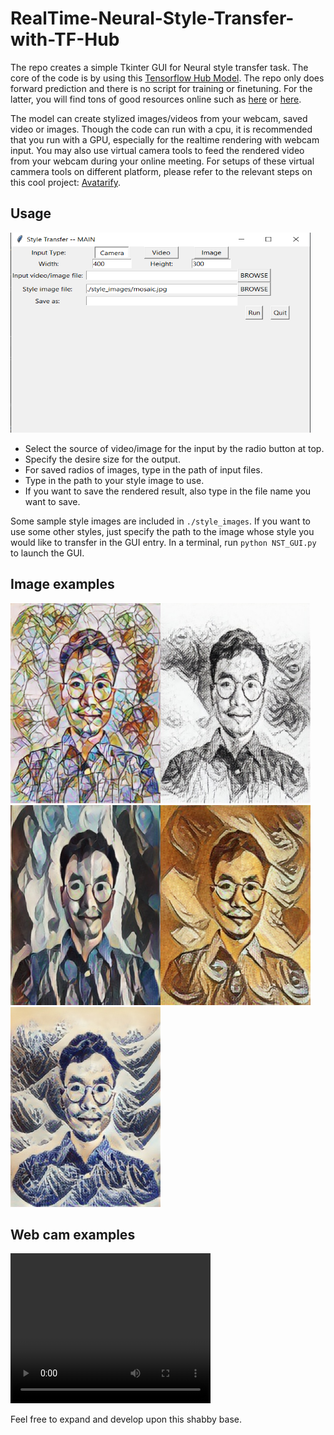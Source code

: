 # RealTime-Neural-Style-Transfer-with-TF-Hub

The repo creates a simple Tkinter GUI for Neural style transfer task. The core of the code is by
using this [Tensorflow Hub Model](https://tfhub.dev/google/magenta/arbitrary-image-stylization-v1-256/2). The repo
only does forward prediction and there is no script for training or finetuning. For the latter, you will find tons of 
good resources online such as [here](https://www.tensorflow.org/tutorials/generative/style_transfer) or [here](https://keras.io/examples/generative/neural_style_transfer/).

The model can create stylized images/videos from your webcam, saved video or images. Though the code can run with a cpu, it is recommended 
that you run with a GPU, especially for the realtime rendering with webcam input. You may also use virtual camera tools to feed the rendered 
video from your webcam during your online meeting. For setups of these virtual cammera tools on different platform, please refer to the relevant
steps on this cool project: [Avatarify](https://github.com/alievk/avatarify).

## Usage
<img src = './Samples/layout.png' height="320" width="480">   

* Select the source of video/image for the input by the radio button at top.    
* Specify the desire size for the output.    
* For saved radios of images, type in the path of input files.    
* Type in the path to your style image to use.    
* If you want to save the rendered result, also type in the file name you want to save.    

Some sample style images are included in `./style_images`. If you want to use some other styles, just specify 
the path to the image whose style you would like to transfer in the GUI entry.
In a terminal, run `python NST_GUI.py` to launch the GUI.  

## Image examples
<img src = './Samples/tt.png' height="320" width="240"><img src = './Samples/tt1.jpg' height="320" width="240">
<img src = './Samples/tt2.jpg' height="320" width="240"><img src = './Samples/tt3.jpg' height="320" width="240">
<img src = './Samples/tt4.jpg' height="320" width="240">
## Web cam examples
<video src="./Samples/v2.mkv" width="320" height="240" controls></video>




Feel free to expand and develop upon this shabby base.
